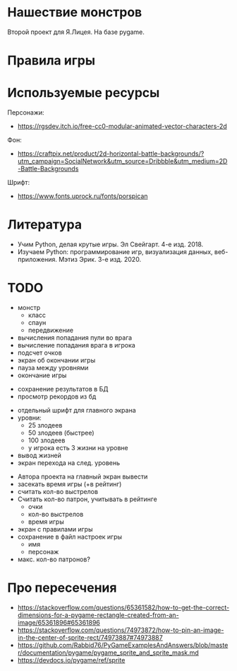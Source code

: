 # Нашествие монстров

Второй проект для Я.Лицея. На базе pygame.

# Правила игры

# Используемые ресурсы

Персонажи:
- https://rgsdev.itch.io/free-cc0-modular-animated-vector-characters-2d

Фон:
- https://craftpix.net/product/2d-horizontal-battle-backgrounds/?utm_campaign=SocialNetwork&utm_source=Dribbble&utm_medium=2D-Battle-Backgrounds

Шрифт:
- https://www.fonts.uprock.ru/fonts/porspican


# Литература

- Учим Python, делая крутые игры. Эл Свейгарт. 4-е изд. 2018.
- Изучаем Python: программирование игр, визуализация данных, веб-приложения. Мэтиз Эрик. 3-е изд. 2020.

# TODO

+ монстр
  + класс
  + спаун
  + передвижение
+ вычисления попадания пули во врага
+ вычисление попадания врага в игрока
+ подсчет очков
+ экран об окончании игры
+ пауза между уровнями
+ окончание игры
- сохранение результатов в БД
- просмотр рекордов из бд
+ отдельный шрифт для главного экрана
+ уровни:
  - 25 злодеев
  - 50 злодеев (быстрее)
  - 100 злодеев
  - у игрока есть 3 жизни на уровне
+ вывод жизней
+ экран перехода на след. уровень
- Автора проекта на главный экран вывести
- засекать время игры (+в рейтинг)
- считать кол-во выстрелов
- Считать кол-во патрон, учитывать в рейтинге
  - очки
  - кол-во выстрелов
  - время игры
- экран с правилами игры
- сохранение в файл настроек игры
  - имя
  - персонаж
- макс. кол-во патронов?

# Про пересечения

- https://stackoverflow.com/questions/65361582/how-to-get-the-correct-dimensions-for-a-pygame-rectangle-created-from-an-image/65361896#65361896
- https://stackoverflow.com/questions/74973872/how-to-pin-an-image-in-the-center-of-sprite-rect/74973887#74973887
- https://github.com/Rabbid76/PyGameExamplesAndAnswers/blob/master/documentation/pygame/pygame_sprite_and_sprite_mask.md
- https://devdocs.io/pygame/ref/sprite